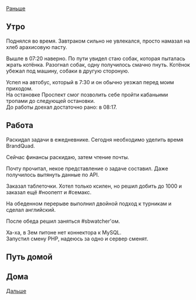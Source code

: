 [Раньше](2020.07.26.md)  
## Утро
Поднялся во время. Завтраком сильно не увлекался, просто намазал на хлеб арахисовую пасту.

Вышле в 07:20 наверно. По пути увидел стаю собак, которая пыталась жрать котёнка. Разогнал собак, одну получилось смачно пнуть. Котёнок убежал под машину, собаки в другую стороную.

Успел на автобус, который в 7:30 и он обычно уезжал перед моим приходом.  
На остановке Проспект смог позволить себе пройти кабаньими тропами до следующей остановки.  
До работы доехал достаточно рано: в 08:17.
## Работа
Раскидал задачи в ежедневнике. Сегодня необходимо уделить время BrandQuad.

Сейчас финансы раскидаю, затем чтение почты.

Почту прочитал, некое представление о задаче составил. Даже получилось вытянуть данные по API.

Заказал таблеточки. Хотел только ксилен, но решил добить до 1000 и заказал ещё #ноопепт и #семакс.

На обеденном перерыве выполнил двойной подход к турникам и сделал английский.

После обеда решил заняться #sbwatcher'ом.

Ха-ха, в 3ем питоне нет коннектора к MySQL.  
Запустил смену PHP, надеюсь за одно и сервер сменят.

## Путь домой
## Дома
[Дальше](2020.07.28.md)